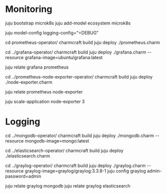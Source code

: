 # Monitoring

juju bootstrap microk8s
juju add-model ecosystem microk8s

juju model-config logging-config="<root>=DEBUG"

cd prometheus-operator/
charmcraft build
juju deploy ./prometheus.charm

cd ../grafana-operator/
charmcraft build
juju deploy ./grafana.charm --resource grafana-image=ubuntu/grafana:latest

juju relate grafana prometheus

cd ../prometheus-node-exporter-operator/
charmcraft build
juju deploy ./node-exporter.charm

juju relate prometheus node-exporter

juju scale-application node-exporter 3

<!-- In grafana, do: -->
<!-- rate(node_cpu_seconds_total{instance="node-exporter-0.node-exporter-endpoints:9100"}[5m]) -->
<!-- rate(node_cpu_seconds_total{instance="node-exporter-1.node-exporter-endpoints:9100"}[5m]) -->
<!-- rate(node_cpu_seconds_total{instance="node-exporter-1.node-exporter-endpoints:9100"}[5m]) -->

# Logging

cd ../mongodb-operator/
charmcraft build
juju deploy ./mongodb.charm --resource mongodb-image=mongo:latest


cd ../elasticsearch-operator/
charmcraft build
juju deploy ./elasticsearch.charm

cd ../graylog-operator/
charmcraft build
juju deploy ./graylog.charm --resource graylog-image=graylog/graylog:3.3.8-1
juju config graylog admin-password=admin


juju relate graylog mongodb
juju relate graylog elasticsearch